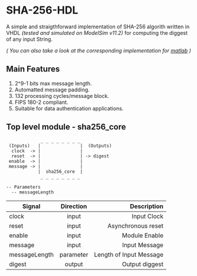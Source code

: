 # SHA-256-HDL

A simple and straigthforward implementation of SHA-256 algorith written in VHDL *(tested and simulated on ModelSim v11.2)* for computing the diggest of any input String. 

*( You can also take a look at the corresponding implementation for [matlab](https://github.com/lostpfg/SHA-256-Matlab)
)*

## Main Features
1. 2^9-1 bits max message length.
2. Automatted message padding.
3. 132 processing cycles/message block.
4. FIPS 180-2 compliant.
5. Suitable for data authentication applications.

## Top level module - sha256_core

                 _ _ _ _ _ _ _ _                                           
     (Inputs)   |               |  (Outputs)                   
      clock  -> |               |       
      reset  -> |               | -> digest
     enable  -> |               |
     message -> |               |
                |  sha256_core  |                  
                 _ _ _ _ _ _ _ _                      
                                                                     
    -- Parameters
      -- messageLength

| Signal        | Direction     | Description  |
| ------------- |:-------------:| ------------:|
| clock         | input         | Input Clock  |
| reset         | input         | Asynchronous reset  |
| enable | input      |    Module Enable        |
| message | input      |    Input Message        |
| messageLength | parameter      |   Length of Input Message        |
| digest | output      |    Output diggest        |
